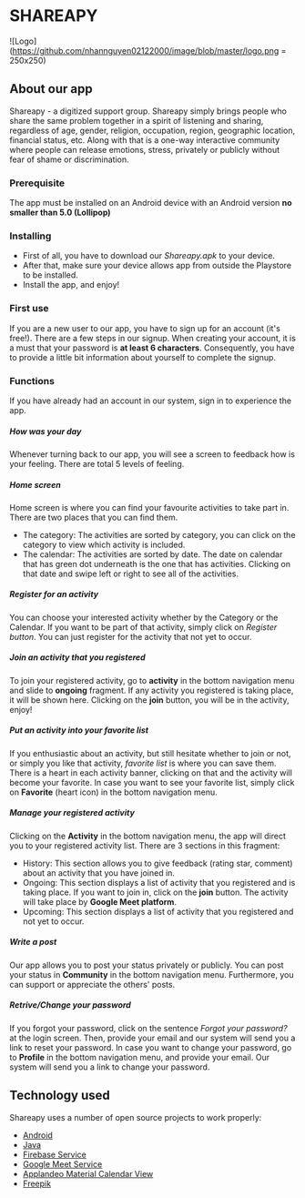 # SHAREAPY
![Logo](https://github.com/nhannguyen02122000/image/blob/master/logo.png = 250x250)
## About our app
Shareapy - a digitized support group. Shareapy simply brings people who share the same problem together in a spirit of listening and sharing, regardless of age, gender, religion, occupation, region, geographic location, financial status, etc. Along with that is a one-way interactive community where people can release emotions, stress, privately or publicly without fear of shame or discrimination.
### Prerequisite
The app must be installed on an Android device with an Android version **no smaller than 5.0 (Lollipop)**

### Installing
* First of all, you have to download our *Shareapy.apk* to your device.
* After that, make sure your device allows app from outside the Playstore to be installed.
* Install the app, and enjoy!

### First use
If you are a new user to our app, you have to sign up for an account (it's free!). There are a few steps in our signup. When creating your account, it is a must that your password is **at least 6 characters**. Consequently, you have to provide a little bit information about yourself to complete the signup.

### Functions
If you have already had an account in our system, sign in to experience the app.
##### How was your day
Whenever turning back to our app, you will see a screen to feedback how is your feeling. There are total 5 levels of feeling.
##### Home screen
Home screen is where you can find your favourite activities to take part in. There are two places that you can find them.
* The category: The activities are sorted by category, you can click on the category to view which activity is included.
* The calendar: The activities are sorted by date. The date on calendar that has green dot underneath is the one that has activities. Clicking on that date and swipe left or right to see all of the activities.
##### Register for an activity
You can choose your interested activity whether by the Category or the Calendar. If you want to be part of that activity, simply click on *Register button*. You can just register for the activity that not yet to occur.
##### Join an activity that you registered
To join your registered activity, go to **activity** in the bottom navigation menu and slide to **ongoing** fragment. If any activity you registered is taking place, it will be shown here.
Clicking on the **join** button, you will be in the activity, enjoy!
##### Put an activity into your favorite list
If you enthusiastic about an activity, but still hesitate whether to join or not, or simply you like that activity, *favorite list* is where you can save them.
There is a heart in each activity banner, clicking on that and the activity will become your favorite.
In case you want to see your favorite list, simply click on **Favorite** (heart icon) in the bottom navigation menu.
##### Manage your registered activity
Clicking on the **Activity** in the bottom navigation menu, the app will direct you to your registered activity list. There are 3 sections in this fragment:
* History: This section allows you to give feedback (rating star, comment) about an activity that you have joined in.
* Ongoing: This section displays a list of activity that you registered and is taking place. If you want to join in, click on the **join** button. The activity will take place by **Google Meet platform**.
* Upcoming: This section displays a list of activity that you registered and not yet to occur.
##### Write a post
Our app allows you to post your status privately or publicly. You can post your status in **Community** in the bottom navigation menu.
Furthermore, you can support or appreciate the others' posts.
##### Retrive/Change your password
If you forgot your password, click on the sentence *Forgot your password?* at the login screen. Then, provide your email and our system will send you a link to reset your password.
In case you want to change your password, go to **Profile** in the bottom navigation menu, and provide your email. Our system will send you a link to change your password.
## Technology used

Shareapy uses a number of open source projects to work properly:

* [Android](https://www.android.com/)
* [Java](https://www.java.com/en/download/)
* [Firebase Service](https://firebase.google.com/)
* [Google Meet Service](https://meet.google.com/)
* [Applandeo Material Calendar View](https://github.com/Applandeo/Material-Calendar-View)
* [Freepik](https://www.freepik.com/) 
